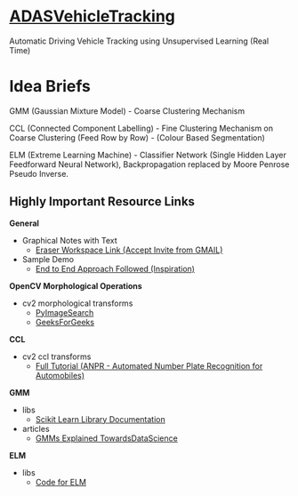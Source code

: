 # [ADASVehicleTracking]((https://app.tryeraser.com/workspace/1pWX4dh4vrHlrtpbbm3H))
Automatic Driving Vehicle Tracking using Unsupervised Learning (Real Time)
# Idea Briefs

GMM (Gaussian Mixture Model) - Coarse Clustering Mechanism

CCL (Connected Component Labelling) - Fine Clustering Mechanism on Coarse Clustering (Feed Row by Row) - (Colour Based Segmentation)

ELM (Extreme Learning Machine) - Classifier Network (Single Hidden Layer Feedforward Neural Network), Backpropagation replaced by Moore Penrose Pseudo Inverse.


## **Highly Important Resource Links**

**General**
- Graphical Notes with Text
    - [Eraser Workspace Link (Accept Invite from GMAIL)](https://app.tryeraser.com/workspace/1pWX4dh4vrHlrtpbbm3H)
- Sample Demo
    - [End to End Approach Followed (Inspiration)](https://homepages.inf.ed.ac.uk/rbf/HIPR2/label.htm)

**OpenCV Morphological Operations**
- cv2 morphological transforms
    - [PyImageSearch](https://pyimagesearch.com/2021/04/28/opencv-morphological-operations/)
    - [GeeksForGeeks](https://www.geeksforgeeks.org/python-opencv-morphological-operations/) 

**CCL**
- cv2 ccl transforms
    - [Full Tutorial (ANPR - Automated Number Plate Recognition for Automobiles)](https://pyimagesearch.com/2021/02/22/opencv-connected-component-labeling-and-analysis/)

**GMM**
- libs
    - [Scikit Learn Library Documentation](https://scikit-learn.org/stable/modules/mixture.html)
- articles
    - [GMMs Explained TowardsDataScience](https://towardsdatascience.com/gaussian-mixture-models-explained-6986aaf5a95)

**ELM**
- libs
    - [Code for ELM](https://github.com/khanfarhan10/elm/blob/master/example.py)